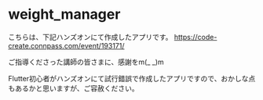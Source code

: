 # weight_manager

こちらは、下記ハンズオンにて作成したアプリです。
https://code-create.connpass.com/event/193171/

ご指導くださった講師の皆さまに、感謝をm(_ _)m

Flutter初心者がハンズオンにて試行錯誤で作成したアプリですので、おかしな点もあるかと思いますが、ご容赦ください。